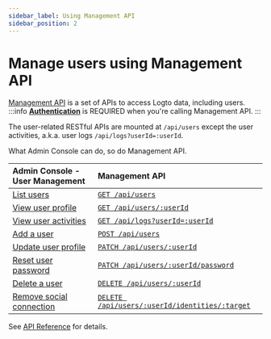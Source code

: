 ```yaml
---
sidebar_label: Using Management API
sidebar_position: 2
---
```


# Manage users using Management API

[Management API](../../../docs/references/core/#management-api) is a set of APIs to access Logto data, including users.
:::info
[**Authentication**](../../../docs/references/core/#authentication) is REQUIRED when you're calling Management API.
:::

The user-related RESTful APIs are mounted at `/api/users` except the user activities, a.k.a. user logs `/api/logs?userId=:userId`.

What Admin Console can do, so do Management API.

| Admin Console - User Management                                                                                 | Management API                                                                                                            |
| :-------------------------------------------------------------------------------------------------------------- | :------------------------------------------------------------------------------------------------------------------------ |
| [List users](../../../docs/recipes/manage-users/using-admin-console#list-and-search-users)                      | [`GET /api/users`](/api/#tag/Users/paths/~1api~1users/get)                                                                |
| [View user profile](../../../docs/recipes/manage-users/using-admin-console#view-user-profile)                   | [`GET /api/users/:userId`](/api/#tag/Users/paths/~1api~1users~1:userId/get)                                               |
| [View user activities](../../../docs/recipes/manage-users/using-admin-console#view-user-activities)             | [`GET /api/logs?userId=:userId`](/api/#tag/Logs/paths/~1api~1logs/get)                                                    |
| [Add a user](../../../docs/recipes/manage-users/using-admin-console#add-user)                                   | [`POST /api/users`](/api/#tag/Users/paths/~1api~1users/post)                                                              |
| [Update user profile](../../../docs/recipes/manage-users/using-admin-console#view-and-update-user-profile)      | [`PATCH /api/users/:userId`](/api/#tag/Users/paths/~1api~1users~1:userId/patch)                                           |
| [Reset user password](../../../docs/recipes/manage-users/using-admin-console#reset-user-password)               | [`PATCH /api/users/:userId/password`](/api/#tag/Users/paths/~1api~1users~1:userId~1password/patch)                        |
| [Delete a user](../../../docs/recipes/manage-users/using-admin-console#delete-user)                             | [`DELETE /api/users/:userId`](/api/#tag/Users/paths/~1api~1users~1:userId/delete)                                         |
| [Remove social connection](../../../docs/recipes/manage-users/using-admin-console#view-and-update-user-profile) | [`DELETE /api/users/:userId/identities/:target`](/api/#tag/Users/paths/~1api~1users~1:userId~1identities~1:target/delete) |

See [API Reference](/api/#tag/Users) for details.
